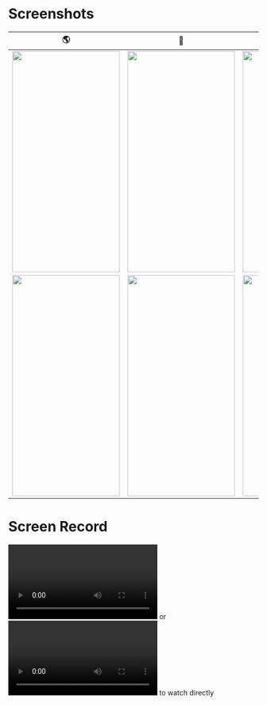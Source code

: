 # Screenshots
|:earth_americas:| :rocket:| :waning_crescent_moon:|
| ------------------------- | ------------------ | ---------------------------------------- |
| <img src="./screenshots/0.png" width="216" height="444">     | <img src="./screenshots/1.png" width="216" height="444"> | <img src="./screenshots/2.png" width="216" height="444">|
| <img src="./screenshots/3.png" width="216" height="444">| <img src="./screenshots/4.png" width="216" height="444"> | <img src="./screenshots/5.png" width="216" height="444">|

# Screen Record
![Click here](./preview.webm) or ![here](https://github.com/mtndrms/project-nasa/raw/master/preview.webm) to watch directly
